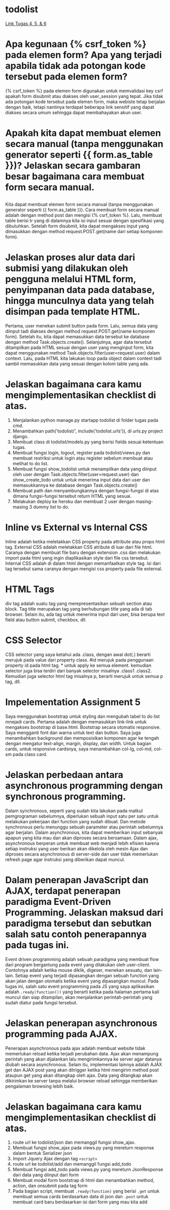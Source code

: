 # todolist
[Link Tugas 4, 5, & 6](https://shannon-tugas2-pbp.herokuapp.com/todolist/)

# Apa kegunaan {% csrf_token %} pada elemen form? Apa yang terjadi apabila tidak ada potongan kode tersebut pada elemen form?
{% csrf_token %} pada elemen form digunakan untuk memvalidasi key csrf apakah form disubmit atau diakses oleh user_session yang tepat. Jika tidak ada potongan kode tersebut pada elemen form, maka webiste tetap berjalan dengan baik, tetapi nantinya terdapat beberapa link sensitif yang dapat diakses secara umum sehingga dapat membahayakan akun user.

# Apakah kita dapat membuat elemen <form> secara manual (tanpa menggunakan generator seperti {{ form.as_table }})? Jelaskan secara gambaran besar bagaimana cara membuat form secara manual.
Kita dapat membuat elemen form secara manual (tanpa menggunakan generator seperti {{ form.as_table }}). Cara membuat form secara manual adalah dengan method post dan mengisi {% csrf_token %}. Lalu, membuat table berisi tr yang di dalamnya kita isi input sesuai dengan spesifikasi yang dibutuhkan. Setelah form disubmit, kita dapat mengakses input yang dimasukkan dengan method request.POST.get(name dari setiap komponen form).

# Jelaskan proses alur data dari submisi yang dilakukan oleh pengguna melalui HTML form, penyimpanan data pada database, hingga munculnya data yang telah disimpan pada template HTML.
Pertama, user menekan submit button pada form. Lalu, semua data yang diinput tadi diakses dengan method request.POST.get(name komponen form). Setelah itu, kita dapat memasukkan data tersebut ke database dengan method Task.objects.create(). Selanjutnya, agar data tersebut ditampilkan pada HTML sesuai dengan user yang menginput form, kita dapat menggunakan method Task.objects.filter(user=request.user) dalam context. Lalu, pada HTML kita lakukan loop pada object dalam context tadi sambil memasukkan data yang sesuai dengan kolom table yang ada.

# Jelaskan bagaimana cara kamu mengimplementasikan checklist di atas.
1. Menjalankan python manage.py startapp todolist di folder tugas pada cmd.
2. Menambahkan path('todolist/', include('todolist.urls')), di urls.py project django.
3. Membuat class di todolist/models.py yang berisi fields sesuai ketentuan tugas.
4. Membuat fungsi login, logout, register pada todolist/views.py dan membuat restriksi untuk login atau register sebelum membuat atau melihat to do list.
5. Membuat fungsi show_todolist untuk menampilkan data yang diinput oleh user dengan Task.objects.filter(user=request.user) dan show_create_todo untuk untuk menerima input data dari user dan memasukkannya ke database dengan Task.objects.create()
6. Membuat path dan menyambungkannya dengan fungsi-fungsi di atas dimana fungsi-fungsi tersebut return HTML yang sesuai.
7. Melakukan deploy ke heroku dan membuat 2 user dengan masing-masing 3 dummy list to do.

# Inline vs External vs Internal CSS
Inline adalah ketika meletakkan CSS property pada attribute atau props html tag. External CSS adalah meletakkan CSS atribute di luar dari file html. Caranya dengan membuat file baru dengan extension .css dan melakukan import pada html yang ingin diaplikasikan style dari file css tersebut. Internal CSS adalah di dalam html dengan memanfaatkan style tag. Isi dari tag tersebut sama caranya dengan mengisi css property pada file external.

# HTML Tags
div tag adalah suatu tag yang merepresentasikan sebuah section atau block. Tag title merupakan tag yang berhubungan title yang ada di tab browser. Selain itu, ada tag untuk menerima input dari user, bisa berupa text field atau button submit, checkbox, dll.

# CSS Selector
CSS selector yang saya ketahui ada .class, dengan awal dot(.) berarti merujuk pada value dari property class. #id merujuk pada penggunaan property id pada html tag. * untuk apply ke semua element. kemudian selector juga bisa terdiri dari banyak selector misalnya .class1 .class2. Kemudian juga selector html tag misalnya p, berarti merujuk untuk semua p tag, dll.

# Impelementation Assignment 5
Saya menggunakan bootstrap untuk styling dan mengubah tabel to do list mnejadi cards. Pertama adalah dengan memasukkan link-link untuk mengakses bootstrap di base.html. Bootstrap secara otomatis responsive. Saya mengganti font dan warna untuk text dan button. Saya juga menambahkan background dan memposisikan komponen agar ke tengah dengan mengatur text-align, margin, display, dan width. Untuk bagian cards, untuk responsive cardsnya, saya menambahkan col-lg, col-md, col-sm pada class card.

# Jelaskan perbedaan antara asynchronous programming dengan synchronous programming.
Dalam synchronous, seperti yang sudah kita lakukan pada matkul pemgrograman sebelumnya, diperlukan sebuah input satu per satu untuk melakukan pekerjaan dari function yang sudah dibuat. Dan metode synchronous perlu menunggu sebuah parameter atau perintah sebelumnya agar berjalan. Dalam asynchronous, kita dapat memberikan input sebanyak apapun yang kita mau dan akan diproses secara bersamaan. Dalam ajax, asynchronous berperan untuk membuat web menjadi lebih efisien karena setiap instruksi yang user berikan akan dikelola oleh mesin Ajax dan diproses secara asynchronous di server-side dan user tidak memerlukan refresh page agar instruksi yang diberikan dapat muncul.


# Dalam penerapan JavaScript dan AJAX, terdapat penerapan paradigma Event-Driven Programming. Jelaskan maksud dari paradigma tersebut dan sebutkan salah satu contoh penerapannya pada tugas ini.
Event driven programming adalah sebuah paradigma yang membuat flow dari program bergantung pada event yang dilakukan oleh user-client. Contohnya adalah ketika mouse diklik, digeser, menekan sesuatu, dan lain-lain. Setiap event yang terjadi dipasangkan dengan sebuah function yang akan jalan dengan otomatis ketika event yang dipasangkan muncul. Pada tugas ini, salah satu event programming pada JS yang saya aplikasikan adalah  `.ready(function())` yang berarti ketika pada halaman pertama kali muncul dan siap ditampilan, akan menjalankan perintah-perintah yang sudah diatur pada fungsi tersebut.

# Jelaskan penerapan asynchronous programming pada AJAX.
Penerapan asynchronous pada ajax adalah membuat website tidak memerlukan reload ketika terjadi perubahan data. Ajax akan menampung perintah yang akan dijalankan lalu mengirimkannya ke server agar datanya diubah secara asynchronous. Selain itu, implementasi lainnya adalah AJAX get dan AJAX post yang akan ditrigger ketika html mengirim method post ataupun get yang akan ditangkap oleh ajax. Data yang ditangkap akan dikirimkan ke server tanpa melalui browser reload sehingga memberikan pengalaman browsing lebih baik.

# Jelaskan bagaimana cara kamu mengimplementasikan checklist di atas.
1. route url ke todolist/json dan memanggil fungsi show_ajax.
2. Membuat fungsi show_ajax pada views.py yang mereturn response dalam bentuk Serializer json
3. Import Jquery Ajax dengan tag `<script>`
4. route url ke todolist/add dan memanggil fungsi add_todo
5. Membuat fungsi add_todo pada views.py yang mereturn JsonResponse dari data yang diinput dari form
6. Membuat modal form bootstrap di html dan menambahkan method, action, dan onsubmit pada tag form
7. Pada bagian script, membuat `.ready(function)` yang berisi `.get` untuk membuat semua cards berdasarkan data di json dan `.post` untuk membuat card baru berdasarkan isi dari form yang mau kita add